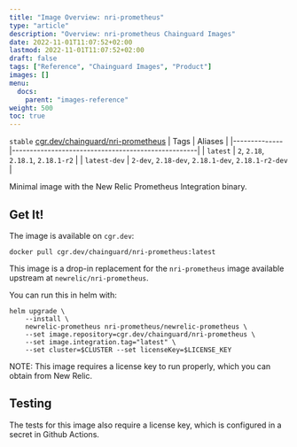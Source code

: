 ```yaml
---
title: "Image Overview: nri-prometheus"
type: "article"
description: "Overview: nri-prometheus Chainguard Images"
date: 2022-11-01T11:07:52+02:00
lastmod: 2022-11-01T11:07:52+02:00
draft: false
tags: ["Reference", "Chainguard Images", "Product"]
images: []
menu:
  docs:
    parent: "images-reference"
weight: 500
toc: true
---
```


`stable` [cgr.dev/chainguard/nri-prometheus](https://github.com/chainguard-images/images/tree/main/images/nri-prometheus)
| Tags         | Aliases                                            |
|--------------|----------------------------------------------------|
| `latest`     | `2`, `2.18`, `2.18.1`, `2.18.1-r2`                 |
| `latest-dev` | `2-dev`, `2.18-dev`, `2.18.1-dev`, `2.18.1-r2-dev` |



Minimal image with the New Relic Prometheus Integration binary.

## Get It!

The image is available on `cgr.dev`:

```
docker pull cgr.dev/chainguard/nri-prometheus:latest
```

This image is a drop-in replacement for the `nri-prometheus` image available upstream at `newrelic/nri-prometheus`.

You can run this in helm with:

```shell
helm upgrade \
    --install \
    newrelic-prometheus nri-prometheus/newrelic-prometheus \
    --set image.repository=cgr.dev/chainguard/nri-prometheus \
    --set image.integration.tag="latest" \
    --set cluster=$CLUSTER --set licenseKey=$LICENSE_KEY
```

NOTE: This image requires a license key to run properly, which you can obtain from New Relic.

## Testing

The tests for this image also require a license key, which is configured in a secret in Github Actions.

